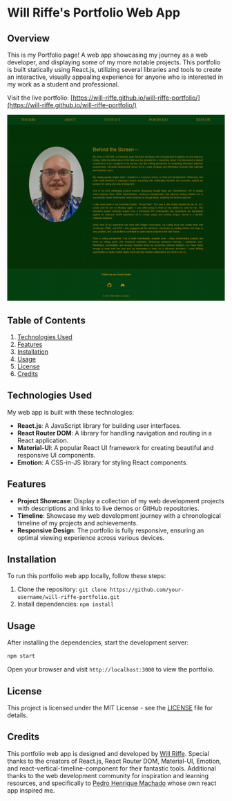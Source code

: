 # Will Riffe's Portfolio Web App

## Overview

This is my Portfolio page! A web app showcasing my journey as a web developer, and displaying some of my more notable projects. This portfolio is built statically using React.js, utilizing several libraries and tools to create an interactive, visually appealing experience for anyone who is interested in my work as a student and professional.

Visit the live portfolio: [https://will-riffe.github.io/will-riffe-portfolio/](https://will-riffe.github.io/will-riffe-portfolio/)

![Screenshot of Portfolio Web App](/src/assets/Portfolio.png)

## Table of Contents

1. [Technologies Used](#technologies-used)
2. [Features](#features)
3. [Installation](#installation)
4. [Usage](#usage)
5. [License](#license)
6. [Credits](#credits)

## Technologies Used

My web app is built with these technologies:

- **React.js**: A JavaScript library for building user interfaces.
- **React Router DOM**: A library for handling navigation and routing in a React application.
- **Material-UI**: A popular React UI framework for creating beautiful and responsive UI components.
- **Emotion**: A CSS-in-JS library for styling React components.

## Features

- **Project Showcase**: Display a collection of my web development projects with descriptions and links to live demos or GitHub repositories.
- **Timeline**: Showcase my web development journey with a chronological timeline of my projects and achievements.
- **Responsive Design**: The portfolio is fully responsive, ensuring an optimal viewing experience across various devices.

## Installation

To run this portfolio web app locally, follow these steps:

1. Clone the repository: `git clone https://github.com/your-username/will-riffe-portfolio.git`
2. Install dependencies: `npm install`

## Usage

After installing the dependencies, start the development server:

```bash
npm start
```

Open your browser and visit `http://localhost:3000` to view the portfolio.

## License

This project is licensed under the MIT License - see the [LICENSE](https://github.com/your-username/will-riffe-portfolio/blob/main/LICENSE) file for details.

## Credits

This portfolio web app is designed and developed by [Will Riffe](https://github.com/Will-Riffe). Special thanks to the creators of React.js, React Router DOM, Material-UI, Emotion, and react-vertical-timeline-component for their fantastic tools. Additional thanks to the web development community for inspiration and learning resources, and specifically to [Pedro Henrique Machado](https://github.com/machadop1407/react-personal-portfolio-website) whose own react app inspired me.

